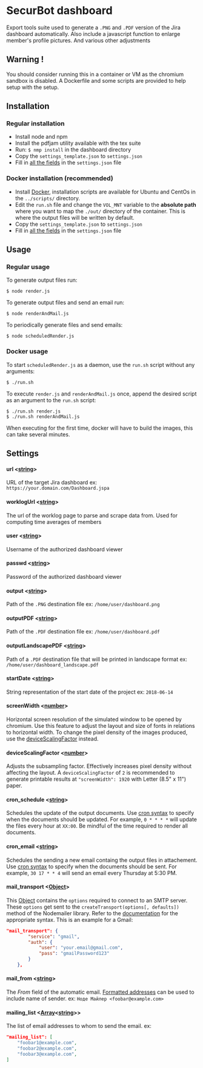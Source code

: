 # SecurBot dashboard

Export tools suite used to generate a `.PNG` and `.PDF` version of the Jira dashboard automatically. Also include a javascript function to enlarge member's profile pictures. And various other adjustments

## Warning !

You should consider running this in a container or VM as the chromium sandbox is disabled.
A Dockerfile and some scripts are provided to help setup with the setup.

## Installation
### Regular installation
- Install node and npm
- Install the pdfjam utility available with the tex suite
- Run: `$ nmp install` in the dashboard directory
- Copy the `settings_template.json` to `settings.json`
- Fill in [all the fields](#Settings) in the `settings.json` file

### Docker installation (recommended)
- Install [Docker](https://www.docker.com/), installation scripts are available for Ubuntu and CentOs in the `../scripts/` directory.
- Edit the `run.sh` file and change the `VOL_MNT` variable to the __absolute path__ where you want to map the `./out/` directory of the container. This is where the output files will be written by default.
- Copy the `settings_template.json` to `settings.json`
- Fill in [all the fields](#Settings) in the `settings.json` file

## Usage
### Regular usage
To generate output files run:

```$ node render.js```

To generate output files and send an email run:

```$ node renderAndMail.js```

To periodically generate files and send emails:

```$ node scheduledRender.js```

### Docker usage
To start `scheduledRender.js` as a daemon, use the `run.sh` script without any arguments:

```$ ./run.sh```

To execute `render.js` and `renderAndMail.js` once, append the desired script as an argument to the `run.sh` script:
```
$ ./run.sh render.js
$ ./run.sh renderAndMail.js   
```
When executing for the first time, docker will have to build the images, this can take several minutes.

## Settings

#### url <[string]>
URL of the target Jira dashboard ex: `https://your.domain.com/Dashboard.jspa`

#### worklogUrl <[string]>
The url of the worklog page to parse and scrape data from. Used for computing time averages of members

#### user <[string]>
Username of the authorized dashboard viewer

#### passwd <[string]>
Password of the authorized dashboard viewer

#### output <[string]>
Path of the `.PNG` destination file ex: `/home/user/dashboard.png`

#### outputPDF <[string]>
Path of the `.PDF` destination file ex: `/home/user/dashboard.pdf`

#### outputLandscapePDF <[string]>
Path of a `.PDF` destination file that will be printed in landscape format ex: `/home/user/dashboard_landscape.pdf`

#### startDate <[string]>
String representation of the start date of the project ex: `2018-06-14`

#### screenWidth <[number]>
Horizontal screen resolution of the simulated window to be opened by chromium.
Use this feature to adjust the layout and size of fonts in relations to horizontal width. To change the pixel density of the images produced, use the [deviceScalingFactor](#deviceScalingFactor) instead.

#### deviceScalingFactor <[number]>
Adjusts the subsampling factor. Effectively increases pixel density without affecting the layout. A `deviceScalingFactor` of `2` is recommended to generate printable results at `"screenWidth": 1920` with Letter (8.5" x 11") paper.

#### cron_schedule <[string]>
Schedules the update of the output documents. Use [cron syntax] to specify when the documents should be updated. For example, `0 * * * *` will update the files every hour at `XX:00`. Be mindful of the time required to render all documents.

#### cron_email <[string]>
Schedules the sending a new email containg the output files in attachement. Use [cron syntax] to specify when the documents should be sent. For example, `30 17 * * 4` will send an email every Thursday at 5:30 PM.

#### mail_transport <[Object]>
This [Object] contains the `options` required to connect to an SMTP server. These `options` get sent to the `createTransport(options[, defaults])` method of the Nodemailer library. Refer to the [documentation](https://nodemailer.com/smtp/) for the appropriate syntax. This is an example for a Gmail:
```json
"mail_transport": {
        "service": "gmail",
        "auth": {
            "user": "your.email@gmail.com",
            "pass": "gmailPassword123"
        }
    },
```
#### mail_from <[string]>
The *From* field of the automatic email. [Formatted addresses](https://nodemailer.com/message/addresses/) can be used to include name of sender. ex: `Ноде Майлер <foobar@example.com>`

#### mailing_list <[Array]<[string]>>
The list of email addresses to whom to send the email. ex:
```json
"mailing_list": [
    "foobar1@example.com",
    "foobar2@example.com",
    "foobar3@example.com",
]
```

[cron syntax]: http://www.nncron.ru/help/EN/working/cron-format.htm
[string]: https://developer.mozilla.org/en-US/docs/Web/JavaScript/Data_structures#String_type "String"
[number]: https://developer.mozilla.org/en-US/docs/Web/JavaScript/Data_structures#Number_type "Number"
[Object]: https://developer.mozilla.org/en-US/docs/Web/JavaScript/Reference/Global_Objects/Object "Object"
[Array]: https://developer.mozilla.org/en-US/docs/Web/JavaScript/Reference/Global_Objects/Array "Array"
